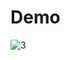 # Demo

![3](https://github.com/mutasim77/ReactJS-Projects/assets/96326525/14abbbdd-db59-4cc2-9375-9d3d5d585a39)
